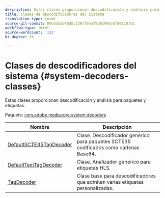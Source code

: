 ```yaml
---
description: Estas clases proporcionan descodificación y análisis para paquetes y etiquetas.
title: Clases de descodificadores del sistema
translation-type: tm+mt
source-git-commit: 89bdda1d4bd5c126f19ba75a819942df901183d1
workflow-type: tm+mt
source-wordcount: '115'
ht-degree: 1%

---
```



# Clases de descodificadores del sistema {#system-decoders-classes}

Estas clases proporcionan descodificación y análisis para paquetes y etiquetas.

Paquete: [com.adobe.mediacore.system.decoders](https://help.adobe.com/en_US/primetime/api/psdk/asdoc-dhls_1.4/com/adobe/mediacore/system/decoders/package-detail.html)

| Nombre | Descripción |
|---|---|
| [DefaultSCTE35TagDecoder](https://help.adobe.com/en_US/primetime/api/psdk/asdoc-dhls_1.4/com/adobe/mediacore/system/decoders/DefaultSCTE35TagDecoder.html) | Clase. Descodificador genérico para paquetes SCTE35 codificados como cadenas Base64. |
| [DefaultTextTagDecoder](https://help.adobe.com/en_US/primetime/api/psdk/asdoc-dhls_1.4/com/adobe/mediacore/system/decoders/DefaultTextTagDecoder.html) | Clase. Analizador genérico para etiquetas HLS. |
| [TagDecoder](https://help.adobe.com/en_US/primetime/api/psdk/asdoc-dhls_1.4/com/adobe/mediacore/system/decoders/TagDecoder.html) | Clase base para descodificadores que admiten varias etiquetas personalizadas. |

